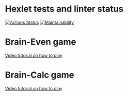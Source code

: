 # Hexlet tests and linter status
[![Actions Status](https://github.com/unclebusy/frontend-project-44/workflows/hexlet-check/badge.svg)](https://github.com/unclebusy/frontend-project-44/actions) [![Maintainability](https://api.codeclimate.com/v1/badges/a99a88d28ad37a79dbf6/maintainability)](https://codeclimate.com/github/unclebusy/frontend-project-44/maintainability)
# Brain-Even game
[Video tutorial on how to play](https://asciinema.org/a/HvOFrrgf2UU9W2tDlgKLTD0KS)
# Brain-Calc game
[Video tutorial on how to play](https://asciinema.org/a/lmA37IzpEaZDc3scV9Q4hLPTR)
